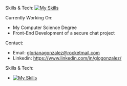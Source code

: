 Skills & Tech: 
[![My Skills](https://skills.thijs.gg/icons?i=html,mongodb,mysql,nextjs,nodejs,py,react,tailwind,git,css,bootstrap,materialuijs&theme=light)](https://skills.thijs.gg)

Currently Working On:
- My Computer Science Degree
- Front-End Development of a secure chat project

Contact:
- Email: glorianagonzalez@rocketmail.com
- Linkedin: https://www.linkedin.com/in/glogonzalez/

Skills & Tech: 
- [![My Skills](https://skills.thijs.gg/icons?i=html,mongodb,mysql,nextjs,nodejs,py,react,tailwind,git,css,bootstrap,materialuijs&theme=light)](https://skills.thijs.gg)
